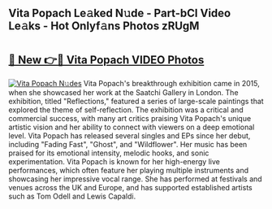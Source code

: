 ## Vita Popach Le𝚊ked N𝚞de - Part-bCl Video Le𝚊ks - Hot Onlyf𝚊ns Photos zRUgM

# <h2><a href="http://ab47535.deff.icu/?id=Vita+Popach">🔗 New 👉🔴 Vita Popach VIDEO Photos</a></h2>

[![Vita Popach N𝚞des](https://i.imgur.com/rIISA9y.gif)](http://ab47535.deff.icu/?id=Vita+Popach)
Vita Popach's breakthrough exhibition came in 2015, when she showcased her work at the Saatchi Gallery in London. The exhibition, titled "Reflections," featured a series of large-scale paintings that explored the theme of self-reflection. The exhibition was a critical and commercial success, with many art critics praising Vita Popach's unique artistic vision and her ability to connect with viewers on a deep emotional level. Vita Popach has released several singles and EPs since her debut, including "Fading Fast", "Ghost", and "Wildflower". Her music has been praised for its emotional intensity, melodic hooks, and sonic experimentation. Vita Popach is known for her high-energy live performances, which often feature her playing multiple instruments and showcasing her impressive vocal range. She has performed at festivals and venues across the UK and Europe, and has supported established artists such as Tom Odell and Lewis Capaldi.
